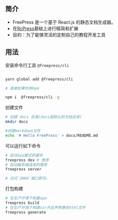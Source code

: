 ## 简介

- FreePress 是一个基于 React.js 的静态文档生成器。
- 在[RcPress](https://github.com/YvesCoding/rcpress)基础上进行精简和扩展
- 目的：为了能够灵活的定制自己的教程开发工具

## 用法

安装命令行工具 `@freepress/cli`

```bash

yarn global add @freepress/cli

# 或者如果你用npm

npm i  @freepress/cli -g
```

创建文件

```bash
# 创建 docs 目录(docs是默认的文档目录)
mkdir docs

#创建markdown文件
echo '# Hello FreePress' > docs/README.md
```

可以运行如下命令

```bash
# 启动spa模式的服务
freepress dev # 推荐
# 启动服务端渲染的服务
freepress server

# 访问`3000`端口即可。
```

打包构建

```bash
# 在生产环境下构建spa
freepress build
# 在生产环境下构建ssr并且声称静态html文件
freepress generate
```
